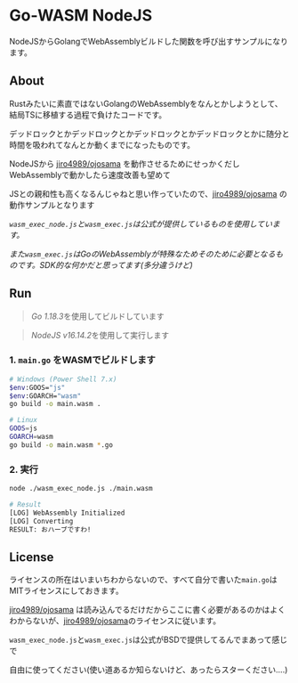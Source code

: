 # Go-WASM NodeJS

NodeJSからGolangでWebAssemblyビルドした関数を呼び出すサンプルになります。

## About

Rustみたいに素直ではないGolangのWebAssemblyをなんとかしようとして、結局TSに移植する過程で負けたコードです。

デッドロックとかデッドロックとかデッドロックとかデッドロックとかに随分と時間を吸われてなんとか動くまでになったものです。

NodeJSから [jiro4989/ojosama](https://github.com/jiro4989/ojosama) を動作させるためにせっかくだしWebAssemblyで動かしたら速度改善も望めて

JSとの親和性も高くなるんじゃねと思い作っていたので、[jiro4989/ojosama](https://github.com/jiro4989/ojosama) の動作サンプルとなります

*`wasm_exec_node.js`と`wasm_exec.js`は公式が提供しているものを使用しています。*

*また`wasm_exec.js`はGoのWebAssemblyが特殊なためそのために必要となるものです。SDK的な何かだと思ってます(多分違うけど)*

## Run

> *Go 1.18.3*を使用してビルドしています

> *NodeJS v16.14.2*を使用して実行します

### 1. `main.go` をWASMでビルドします

```bash
# Windows (Power Shell 7.x)
$env:GOOS="js"
$env:GOARCH="wasm"
go build -o main.wasm .

# Linux
GOOS=js
GOARCH=wasm
go build -o main.wasm *.go
```

### 2. 実行

```bash
node ./wasm_exec_node.js ./main.wasm

# Result
[LOG] WebAssembly Initialized
[LOG] Converting
RESULT: おハーブですわ!
```

## License

ライセンスの所在はいまいちわからないので、すべて自分で書いた`main.go`はMITライセンスにしておきます。

[jiro4989/ojosama](https://github.com/jiro4989/ojosama) は読み込んでるだけだからここに書く必要があるのかはよくわからないが、[jiro4989/ojosama](https://github.com/jiro4989/ojosama)のライセンスに従います。

`wasm_exec_node.js`と`wasm_exec.js`は公式がBSDで提供してるんでまあって感じで

自由に使ってください(使い道あるか知らないけど、あったらスターください....)